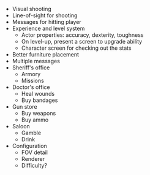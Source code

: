 * Visual shooting
* Line-of-sight for shooting
* Messages for hitting player
* Experience and level system
	- Actor properties: accuracy, dexterity, toughness
	- On level-up, present a screen to upgrade ability
	- Character screen for checking out the stats
* Better furniture placement
* Multiple messages
* Sheriff's office
	- Armory
	- Missions
* Doctor's office
	- Heal wounds
	- Buy bandages
* Gun store
	- Buy weapons
	- Buy ammo
* Saloon
	- Gamble
	- Drink
* Configuration
	- FOV detail
	- Renderer
	- Difficulty?

